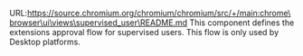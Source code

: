 URL:https://source.chromium.org/chromium/chromium/src/+/main:chrome\browser\ui\views\supervised_user\README.md
This component defines the extensions approval flow for supervised users.
This flow is only used by Desktop platforms.
